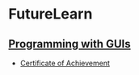 # FutureLearn

## [Programming with GUIs](https://www.futurelearn.com/courses/programming-with-guis)
- [Certificate of Achievement](https://www.futurelearn.com/certificates/5eaqieh)

